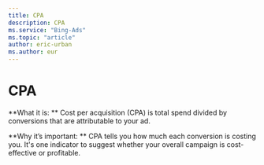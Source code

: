 ```yaml
---
title: CPA
description: CPA
ms.service: "Bing-Ads"
ms.topic: "article"
author: eric-urban
ms.author: eur
---
```


# CPA

**What it is: **  Cost per acquisition (CPA) is total spend divided by conversions that are attributable to your ad.

**Why it’s important: **  CPA tells you how much each conversion is costing you. It's one indicator to suggest whether your overall campaign is cost-effective or profitable.


